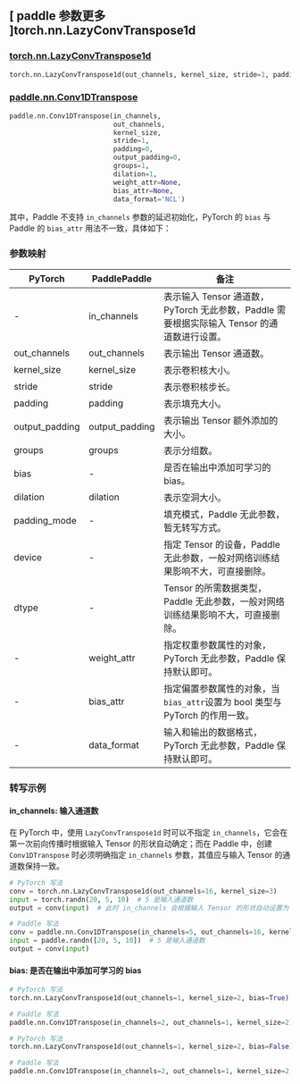 ## [ paddle 参数更多 ]torch.nn.LazyConvTranspose1d
### [torch.nn.LazyConvTranspose1d](https://pytorch.org/docs/stable/generated/torch.nn.LazyConvTranspose1d.html)

```python
torch.nn.LazyConvTranspose1d(out_channels, kernel_size, stride=1, padding=0, output_padding=0, groups=1, bias=True, dilation=1, padding_mode='zeros', device=None, dtype=None)
```

### [paddle.nn.Conv1DTranspose](https://www.paddlepaddle.org.cn/documentation/docs/zh/develop/api/paddle/nn/Conv1DTranspose_cn.html#conv1dtranspose)
```python
paddle.nn.Conv1DTranspose(in_channels,
                          out_channels,
                          kernel_size,
                          stride=1,
                          padding=0,
                          output_padding=0,
                          groups=1,
                          dilation=1,
                          weight_attr=None,
                          bias_attr=None,
                          data_format='NCL')
```

其中，Paddle 不支持 `in_channels` 参数的延迟初始化，PyTorch 的 `bias` 与 Paddle 的 `bias_attr` 用法不一致，具体如下：
### 参数映射

| PyTorch       | PaddlePaddle | 备注                                                   |
| ------------- | ------------ | ------------------------------------------------------ |
| -             | in_channels   | 表示输入 Tensor 通道数，PyTorch 无此参数，Paddle 需要根据实际输入 Tensor 的通道数进行设置。   |
| out_channels  | out_channels  | 表示输出 Tensor 通道数。                           |
| kernel_size   | kernel_size   | 表示卷积核大小。                           |
| stride        | stride        | 表示卷积核步长。                           |
| padding       | padding       | 表示填充大小。                           |
| output_padding| output_padding| 表示输出 Tensor 额外添加的大小。                           |
| groups        | groups        | 表示分组数。                           |
| bias          | -            | 是否在输出中添加可学习的 bias。                             |
| dilation      | dilation      | 表示空洞大小。                           |
| padding_mode  | -            | 填充模式，Paddle 无此参数，暂无转写方式。                |
| device        | -            | 指定 Tensor 的设备，Paddle 无此参数，一般对网络训练结果影响不大，可直接删除。   |
| dtype         | -            | Tensor 的所需数据类型，Paddle 无此参数，一般对网络训练结果影响不大，可直接删除。       |
| -             | weight_attr  | 指定权重参数属性的对象，PyTorch 无此参数，Paddle 保持默认即可。 |
| -             | bias_attr    | 指定偏置参数属性的对象，当`bias_attr`设置为 bool 类型与 PyTorch 的作用一致。 |
| -             | data_format  | 输入和输出的数据格式，PyTorch 无此参数，Paddle 保持默认即可。              |

### 转写示例

#### in_channels: 输入通道数
在 PyTorch 中，使用 `LazyConvTranspose1d` 时可以不指定 `in_channels`，它会在第一次前向传播时根据输入 Tensor 的形状自动确定；而在 Paddle 中，创建 `Conv1DTranspose` 时必须明确指定 `in_channels` 参数，其值应与输入 Tensor 的通道数保持一致。
```python
# PyTorch 写法
conv = torch.nn.LazyConvTranspose1d(out_channels=16, kernel_size=3)
input = torch.randn(20, 5, 10)  # 5 是输入通道数
output = conv(input)  # 此时 in_channels 会根据输入 Tensor 的形状自动设置为 5

# Paddle 写法
conv = paddle.nn.Conv1DTranspose(in_channels=5, out_channels=16, kernel_size=3)  # 需要明确指定 in_channels
input = paddle.randn([20, 5, 10])  # 5 是输入通道数
output = conv(input)
```

#### bias: 是否在输出中添加可学习的 bias
```python
# PyTorch 写法
torch.nn.LazyConvTranspose1d(out_channels=1, kernel_size=2, bias=True)

# Paddle 写法
paddle.nn.Conv1DTranspose(in_channels=2, out_channels=1, kernel_size=2)  # in_channels 需要根据实际输入的通道数进行设置
```
```python
# PyTorch 写法
torch.nn.LazyConvTranspose1d(out_channels=1, kernel_size=2, bias=False)

# Paddle 写法
paddle.nn.Conv1DTranspose(in_channels=2, out_channels=1, kernel_size=2, bias_attr=False)  # in_channels 需要根据实际输入的通道数进行设置
```

